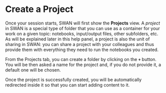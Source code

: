 # Create a Project 

Once your session starts, SWAN will first show the **Projects** view. A _project_ in SWAN is a special type of folder that you can use as a container for your work on a given topic: notebooks, input/output files, other subfolders, etc. As will be explained later in this help panel, a project is also the unit of sharing in SWAN: you can share a project with your colleagues and thus provide them with everything they need to run the notebooks you created.

From the Projects tab, you can create a folder by clicking on the **`+`** button. You will be then asked a name for the project and, if you do not provide it, a default one will be chosen.

Once the project is successfully created, you will be automatically redirected inside it so that you can start adding content to it.
